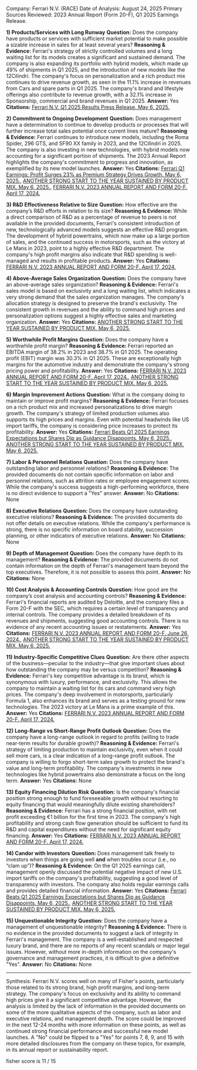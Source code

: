 Company: Ferrari N.V. (RACE)
Date of Analysis: August 24, 2025
Primary Sources Reviewed: 2023 Annual Report (Form 20-F), Q1 2025 Earnings Release.

**1) Products/Services with Long Runway**
**Question:** Does the company have products or services with sufficient market potential to make possible a sizable increase in sales for at least several years?
**Reasoning & Evidence:** Ferrari's strategy of strictly controlled volumes and a long waiting list for its models creates a significant and sustained demand. The company is also expanding its portfolio with hybrid models, which made up 49% of shipments in Q1 2025, and the introduction of new models like the 12Cilindri. The company's focus on personalization and a rich product mix continues to drive revenue growth, as seen in the 11.1% increase in revenues from Cars and spare parts in Q1 2025. The company's brand and lifestyle offerings also contribute to revenue growth, with a 32.1% increase in Sponsorship, commercial and brand revenues in Q1 2025.
**Answer:** Yes
**Citations:** [Ferrari N.V. Q1 2025 Results Press Release. May 6, 2025.](https://vertexaisearch.cloud.google.com/grounding-api-redirect/AUZIYQE6oOK-nMzp7gbBsk4s5I9UJ-Ni2QViqE9aYghEtymZeYkstaIq7CnPAULyo8JhNgXhFKsyIFWN2-Y6zSkHD9zkWUJjZ6sZ5bBc4UOBqu5BPAteV9c6rhJ8CunVHyvBb-pj1uswldekcFzDoRo9ghDHor2ukv8xjFRr178yneiEr_Ifg2LZouUG5yiXCOuPmPvE-F8fwJFn9whfhMlHhvaZzyb4ATCAEF9_0bIH)

**2) Commitment to Ongoing Development**
**Question:** Does management have a determination to continue to develop products or processes that will further increase total sales potential once current lines mature?
**Reasoning & Evidence:** Ferrari continues to introduce new models, including the Roma Spider, 296 GTS, and SF90 XX family in 2023, and the 12Cilindri in 2025. The company is also investing in new technologies, with hybrid models now accounting for a significant portion of shipments. The 2023 Annual Report highlights the company's commitment to progress and innovation, as exemplified by its new model launches.
**Answer:** Yes
**Citations:** [Ferrari Q1 Earnings: Profit Surges 23% as Premium Strategy Drives Growth. May 6, 2025.](https://vertexaisearch.cloud.google.com/grounding-api-redirect/AUZIYQGqLVbkkIJxEUcOtc2VntNOrsf93Y5JLVfj_mi0qNgiBSO7TuxXgwm-KEqF62KN9TDNLy5_TEgqUd-tfNUPENBOS9VwHVqNwR5x_r74bi1ljyGDSyq405gf9s9v92_OaeP9TOr_fNEYXpVWt_CtF7OP6q7mwZPUa8P59fGnMYqFKMJVDYN2jRu634gyLWxqe9uyUckKGakiWwwvOsH8gNfcM_7pV9Wa), [ANOTHER STRONG START TO THE YEAR SUSTAINED BY PRODUCT MIX. May 6, 2025.](https://vertexaisearch.cloud.google.com/grounding-api-redirect/AUZIYQE6oOK-nMzp7gbBsk4s5I9UJ-Ni2QViqE9aYghEtymZeYkstaIq7CnPAULyo8JhNgXhFKsyIFWN2-Y6zSkHD9zkWUJjZ6sZ5bBc4UOBqu5BPAteV9c6rhJ8CunVHyvBb-pj1uswldekcFzDoRo9ghDHor2ukv8xjFRr178yneiEr_Ifg2LZouUG5yiXCOuPmPvE-F8fwJFn9whfhMlHhvaZzyb4ATCAEF9_0bIH), [FERRARI N.V. 2023 ANNUAL REPORT AND FORM 20-F. April 17, 2024.](https://vertexaisearch.cloud.google.com/grounding-api-redirect/AUZIYQEzGpvIPOqmVBOUrC14HstChMT3A0cFHMpa16Umo3lO-KsQBRuXGpMguvP9H-0nTJkr7Y0baxpsfYEHSmPoLLjtBJY9J8dN9_BlitPS0WQzhY-sdcnm7ssOSKa4HcUc-My-UZBB2WsX3UW9nzLbiTCgjF3uVM97oATTyf5BfAbj0JretaPM1Ey-EdbhbhDEsH19ZU1CEA)

**3) R&D Effectiveness Relative to Size**
**Question:** How effective are the company’s R&D efforts in relation to its size?
**Reasoning & Evidence:** While a direct comparison of R&D as a percentage of revenue to peers is not available in the provided documents, Ferrari's consistent introduction of new, technologically advanced models suggests an effective R&D program. The development of hybrid powertrains, which now make up a large portion of sales, and the continued success in motorsports, such as the victory at Le Mans in 2023, point to a highly effective R&D department. The company's high profit margins also indicate that R&D spending is well-managed and results in profitable products.
**Answer:** Yes
**Citations:** [FERRARI N.V. 2023 ANNUAL REPORT AND FORM 20-F. April 17, 2024.](https://vertexaisearch.cloud.google.com/grounding-api-redirect/AUZIYQEzGpvIPOqmVBOUrC14HstChMT3A0cFHMpa16Umo3lO-KsQBRuXGpMguvP9H-0nTJkr7Y0baxpsfYEHSmPoLLjtBJY9J8dN9_BlitPS0WQzhY-sdcnm7ssOSKa4HcUc-My-UZBB2WsX3UW9nzLbiTCgjF3uVM97oATTyf5BfAbj0JretaPM1Ey-EdbhbhDEsH19ZU1CEA)

**4) Above-Average Sales Organization**
**Question:** Does the company have an above-average sales organization?
**Reasoning & Evidence:** Ferrari's sales model is based on exclusivity and a long waiting list, which indicates a very strong demand that the sales organization manages. The company's allocation strategy is designed to preserve the brand's exclusivity. The consistent growth in revenues and the ability to command high prices and personalization options suggest a highly effective sales and marketing organization.
**Answer:** Yes
**Citations:** [ANOTHER STRONG START TO THE YEAR SUSTAINED BY PRODUCT MIX. May 6, 2025.](https://vertexaisearch.cloud.google.com/grounding-api-redirect/AUZIYQE6oOK-nMzp7gbBsk4s5I9UJ-Ni2QViqE9aYghEtymZeYkstaIq7CnPAULyo8JhNgXhFKsyIFWN2-Y6zSkHD9zkWUJjZ6sZ5bBc4UOBqu5BPAteV9c6rhJ8CunVHyvBb-pj1uswldekcFzDoRo9ghDHor2ukv8xjFRr178yneiEr_Ifg2LZouUG5yiXCOuPmPvE-F8fwJFn9whfhMlHhvaZzyb4ATCAEF9_0bIH)

**5) Worthwhile Profit Margins**
**Question:** Does the company have a worthwhile profit margin?
**Reasoning & Evidence:** Ferrari reported an EBITDA margin of 38.2% in 2023 and 38.7% in Q1 2025. The operating profit (EBIT) margin was 30.3% in Q1 2025. These are exceptionally high margins for the automotive industry and demonstrate the company's strong pricing power and profitability.
**Answer:** Yes
**Citations:** [FERRARI N.V. 2023 ANNUAL REPORT AND FORM 20-F. April 17, 2024.](https://vertexaisearch.cloud.google.com/grounding-api-redirect/AUZIYQEzGpvIPOqmVBOUrC14HstChMT3A0cFHMpa16Umo3lO-KsQBRuXGpMguvP9H-0nTJkr7Y0baxpsfYEHSmPoLLjtBJY9J8dN9_BlitPS0WQzhY-sdcnm7ssOSKa4HcUc-My-UZBB2WsX3UW9nzLbiTCgjF3uVM97oATTyf5BfAbj0JretaPM1Ey-EdbhbhDEsH19ZU1CEA), [ANOTHER STRONG START TO THE YEAR SUSTAINED BY PRODUCT MIX. May 6, 2025.](https://vertexaisearch.cloud.google.com/grounding-api-redirect/AUZIYQE6oOK-nMzp7gbBsk4s5I9UJ-Ni2QViqE9aYghEtymZeYkstaIq7CnPAULyo8JhNgXhFKsyIFWN2-Y6zSkHD9zkWUJjZ6sZ5bBc4UOBqu5BPAteV9c6rhJ8CunVHyvBb-pj1uswldekcFzDoRo9ghDHor2ukv8xjFRr178yneiEr_Ifg2LZouUG5yiXCOuPmPvE-F8fwJFn9whfhMlHhvaZzyb4ATCAEF9_0bIH)

**6) Margin Improvement Actions**
**Question:** What is the company doing to maintain or improve profit margins?
**Reasoning & Evidence:** Ferrari focuses on a rich product mix and increased personalizations to drive margin growth. The company's strategy of limited production volumes also supports its high prices and margins. Even with potential headwinds like US import tariffs, the company is considering price increases to protect its profitability.
**Answer:** Yes
**Citations:** [Ferrari Beats Q1 2025 Earnings Expectations but Shares Dip as Guidance Disappoints. May 6, 2025.](https://vertexaisearch.cloud.google.com/grounding-api-redirect/AUZIYQGPHzNdF5YxOGFzUY9AHrgO58eEzJOYoELlVBu43k1ELN7ISgm2on0BA6qasVEz-csHgolOSnjji0Arin1row2dFqH1kp1yjPn3rpVb6_68lJmYYYulStRHQS7Huo6qPN9xqZJ1OCu6XHuDq2Lj82lB52spLd2qPixtIfSFGyBdDCbESWPx-aKtGXoWSokSIibAysog3IoiiOX17fXKhnq7dg==), [ANOTHER STRONG START TO THE YEAR SUSTAINED BY PRODUCT MIX. May 6, 2025.](https://vertexaisearch.cloud.google.com/grounding-api-redirect/AUZIYQE6oOK-nMzp7gbBsk4s5I9UJ-Ni2QViqE9aYghEtymZeYkstaIq7CnPAULyo8JhNgXhFKsyIFWN2-Y6zSkHD9zkWUJjZ6sZ5bBc4UOBqu5BPAteV9c6rhJ8CunVHyvBb-pj1uswldekcFzDoRo9ghDHor2ukv8xjFRr178yneiEr_Ifg2LZouUG5yiXCOuPmPvE-F8fwJFn9whfhMlHhvaZzyb4ATCAEF9_0bIH)

**7) Labor & Personnel Relations**
**Question:** Does the company have outstanding labor and personnel relations?
**Reasoning & Evidence:** The provided documents do not contain specific information on labor and personnel relations, such as attrition rates or employee engagement scores. While the company's success suggests a high-performing workforce, there is no direct evidence to support a "Yes" answer.
**Answer:** No
**Citations:** None

**8) Executive Relations**
**Question:** Does the company have outstanding executive relations?
**Reasoning & Evidence:** The provided documents do not offer details on executive relations. While the company's performance is strong, there is no specific information on board stability, succession planning, or other indicators of executive relations.
**Answer:** No
**Citations:** None

**9) Depth of Management**
**Question:** Does the company have depth to its management?
**Reasoning & Evidence:** The provided documents do not contain information on the depth of Ferrari's management team beyond the top executives. Therefore, it is not possible to assess this point.
**Answer:** No
**Citations:** None

**10) Cost Analysis & Accounting Controls**
**Question:** How good are the company’s cost analysis and accounting controls?
**Reasoning & Evidence:** Ferrari's financial reports are audited by Deloitte, and the company files a Form 20-F with the SEC, which requires a certain level of transparency and internal controls. The company provides a detailed breakdown of its revenues and shipments, suggesting good accounting controls. There is no evidence of any recent accounting issues or restatements.
**Answer:** Yes
**Citations:** [FERRARI N.V. 2023 ANNUAL REPORT AND FORM 20-F. June 26, 2024.](https://vertexaisearch.cloud.google.com/grounding-api-redirect/AUZIYQH6IKLtZT1JkLZd02RgLs-SlofIMx3t-nrfynoCHgIN8bsMDPZmnHVL0fm5CGq0qXFI3wTFHVs3-ATSZNp8Up9TSSHSCjR018bEW_MY-rJURuwdxT8CNVfCcenbC4YI_FLhukHVpK8gGcEjeGZ_CTBfF-YZYdjUmP_2frfeP64efhUI4rZT6U7Dwr6JIrp4mxG4L8LSZkN-i2bLUGocoRM303xY1GjjtMaOzbOOW1OJ_r-KxjIqEcJaxQWEqs=), [ANOTHER STRONG START TO THE YEAR SUSTAINED BY PRODUCT MIX. May 6, 2025.](https://vertexaisearch.cloud.google.com/grounding-api-redirect/AUZIYQE6oOK-nMzp7gbBsk4s5I9UJ-Ni2QViqE9aYghEtymZeYkstaIq7CnPAULyo8JhNgXhFKsyIFWN2-Y6zSkHD9zkWUJjZ6sZ5bBc4UOBqu5BPAteV9c6rhJ8CunVHyvBb-pj1uswldekcFzDoRo9ghDHor2ukv8xjFRr178yneiEr_Ifg2LZouUG5yiXCOuPmPvE-F8fwJFn9whfhMlHhvaZzyb4ATCAEF9_0bIH)

**11) Industry-Specific Competitive Clues**
**Question:** Are there other aspects of the business—peculiar to the industry—that give important clues about how outstanding the company may be versus competition?
**Reasoning & Evidence:** Ferrari's key competitive advantage is its brand, which is synonymous with luxury, performance, and exclusivity. This allows the company to maintain a waiting list for its cars and command very high prices. The company's deep involvement in motorsports, particularly Formula 1, also enhances its brand and serves as a testing ground for new technologies. The 2023 victory at Le Mans is a prime example of this.
**Answer:** Yes
**Citations:** [FERRARI N.V. 2023 ANNUAL REPORT AND FORM 20-F. April 17, 2024.](https://vertexaisearch.cloud.google.com/grounding-api-redirect/AUZIYQEzGpvIPOqmVBOUrC14HstChMT3A0cFHMpa16Umo3lO-KsQBRuXGpMguvP9H-0nTJkr7Y0baxpsfYEHSmPoLLjtBJY9J8dN9_BlitPS0WQzhY-sdcnm7ssOSKa4HcUc-My-UZBB2WsX3UW9nzLbiTCgjF3uVM97oATTyf5BfAbj0JretaPM1Ey-EdbhbhDEsH19ZU1CEA)

**12) Long-Range vs Short-Range Profit Outlook**
**Question:** Does the company have a long-range outlook in regard to profits (willing to trade near-term results for durable growth)?
**Reasoning & Evidence:** Ferrari's strategy of limiting production to maintain exclusivity, even when it could sell more cars, is a clear indication of a long-range profit outlook. The company is willing to forgo short-term sales growth to protect the brand's value and long-term profitability. The company's investments in new technologies like hybrid powertrains also demonstrate a focus on the long term.
**Answer:** Yes
**Citations:** None

**13) Equity Financing Dilution Risk**
**Question:** Is the company's financial position strong enough to fund foreseeable growth without resorting to equity financing that would meaningfully dilute existing shareholders?
**Reasoning & Evidence:** Ferrari has a strong financial position, with net profit exceeding €1 billion for the first time in 2023. The company's high profitability and strong cash flow generation should be sufficient to fund its R&D and capital expenditures without the need for significant equity financing.
**Answer:** Yes
**Citations:** [FERRARI N.V. 2023 ANNUAL REPORT AND FORM 20-F. April 17, 2024.](https://vertexaisearch.cloud.google.com/grounding-api-redirect/AUZIYQEzGpvIPOqmVBOUrC14HstChMT3A0cFHMpa16Umo3lO-KsQBRuXGpMguvP9H-0nTJkr7Y0baxpsfYEHSmPoLLjtBJY9J8dN9_BlitPS0WQzhY-sdcnm7ssOSKa4HcUc-My-UZBB2WsX3UW9nzLbiTCgjF3uVM97oATTyf5BfAbj0JretaPM1Ey-EdbhbhDEsH19ZU1CEA)

**14) Candor with Investors**
**Question:** Does management talk freely to investors when things are going well **and** when troubles occur (i.e., no “clam up”)?
**Reasoning & Evidence:** On the Q1 2025 earnings call, management openly discussed the potential negative impact of new U.S. import tariffs on the company's profitability, suggesting a good level of transparency with investors. The company also holds regular earnings calls and provides detailed financial information.
**Answer:** Yes
**Citations:** [Ferrari Beats Q1 2025 Earnings Expectations but Shares Dip as Guidance Disappoints. May 6, 2025.](https://vertexaisearch.cloud.google.com/grounding-api-redirect/AUZIYQGPHzNdF5YxOGFzUY9AHrgO58eEzJOYoELlVBu43k1ELN7ISgm2on0BA6qasVEz-csHgolOSnjji0Arin1row2dFqH1kp1yjPn3rpVb6_68lJmYYYulStRHQS7Huo6qPN9xqZJ1OCu6XHuDq2Lj82lB52spLd2qPixtIfSFGyBdDCbESWPx-aKtGXoWSokSIibAysog3IoiiOX17fXKhnq7dg==), [ANOTHER STRONG START TO THE YEAR SUSTAINED BY PRODUCT MIX. May 6, 2025.](https://vertexaisearch.cloud.google.com/grounding-api-redirect/AUZIYQE6oOK-nMzp7gbBsk4s5I9UJ-Ni2QViqE9aYghEtymZeYkstaIq7CnPAULyo8JhNgXhFKsyIFWN2-Y6zSkHD9zkWUJjZ6sZ5bBc4UOBqu5BPAteV9c6rhJ8CunVHyvBb-pj1uswldekcFzDoRo9ghDHor2ukv8xjFRr178yneiEr_Ifg2LZouUG5yiXCOuPmPvE-F8fwJFn9whfhMlHhvaZzyb4ATCAEF9_0bIH)

**15) Unquestionable Integrity**
**Question:** Does the company have a management of unquestionable integrity?
**Reasoning & Evidence:** There is no evidence in the provided documents to suggest a lack of integrity in Ferrari's management. The company is a well-established and respected luxury brand, and there are no reports of any recent scandals or major legal issues. However, without more in-depth information on the company's governance and management practices, it is difficult to give a definitive "Yes".
**Answer:** No
**Citations:** None

---
Synthesis:
Ferrari N.V. scores well on many of Fisher's points, particularly those related to its strong brand, high profit margins, and long-term strategy. The company's focus on exclusivity and its ability to command high prices give it a significant competitive advantage. However, the analysis is limited by the lack of information in the provided documents on some of the more qualitative aspects of the company, such as labor and executive relations, and management depth. The score could be improved in the next 12-24 months with more information on these points, as well as continued strong financial performance and successful new model launches. A "No" could be flipped to a "Yes" for points 7, 8, 9, and 15 with more detailed disclosures from the company on these topics, for example, in its annual report or sustainability report.

fisher score is 11 / 15